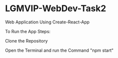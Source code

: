 # LGMVIP-WebDev-Task2
Web Application Using Create-React-App

To Run the App Steps:

Clone the Repository

Open the Terminal and run the Command "npm start"
